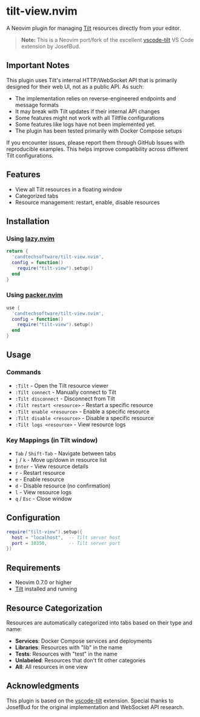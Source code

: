 # tilt-view.nvim

A Neovim plugin for managing [Tilt](https://tilt.dev) resources directly from your editor.

> **Note:** This is a Neovim port/fork of the excellent [vscode-tilt](https://github.com/JosefBud/vscode-tilt) VS Code extension by JosefBud.

## Important Notes

This plugin uses Tilt's internal HTTP/WebSocket API that is primarily designed for their web UI, not as a public API. As such:

- The implementation relies on reverse-engineered endpoints and message formats
- It may break with Tilt updates if their internal API changes
- Some features might not work with all Tiltfile configurations
- Some features like logs have not been implemented yet. 
- The plugin has been tested primarily with Docker Compose setups

If you encounter issues, please report them through GitHub Issues with reproducible examples. This helps improve compatibility across different Tilt configurations.

## Features
- View all Tilt resources in a floating window
- Categorized tabs
- Resource management: restart, enable, disable resources

## Installation

### Using [lazy.nvim](https://github.com/folke/lazy.nvim)

```lua
return {
  'candtechsoftware/tilt-view.nvim',
  config = function()
    require("tilt-view").setup()
  end
}
```

### Using [packer.nvim](https://github.com/wbthomason/packer.nvim)

```lua
use {
  'candtechsoftware/tilt-view.nvim',
  config = function()
    require("tilt-view").setup()
  end
}
```

## Usage

### Commands

- `:Tilt` - Open the Tilt resource viewer
- `:Tilt connect` - Manually connect to Tilt
- `:Tilt disconnect` - Disconnect from Tilt
- `:Tilt restart <resource>` - Restart a specific resource
- `:Tilt enable <resource>` - Enable a specific resource
- `:Tilt disable <resource>` - Disable a specific resource
- `:Tilt logs <resource>` - View resource logs

### Key Mappings (in Tilt window)

- `Tab` / `Shift-Tab` - Navigate between tabs
- `j` / `k` - Move up/down in resource list
- `Enter` - View resource details
- `r` - Restart resource
- `e` - Enable resource
- `d` - Disable resource (no confirmation)
- `l` - View resource logs
- `q` / `Esc` - Close window

## Configuration

```lua
require("tilt-view").setup({
  host = "localhost",  -- Tilt server host
  port = 10350,        -- Tilt server port
})
```

## Requirements

- Neovim 0.7.0 or higher
- [Tilt](https://tilt.dev) installed and running

## Resource Categorization

Resources are automatically categorized into tabs based on their type and name:
- **Services**: Docker Compose services and deployments
- **Libraries**: Resources with "lib" in the name
- **Tests**: Resources with "test" in the name
- **Unlabeled**: Resources that don't fit other categories
- **All**: All resources in one view

## Acknowledgments
This plugin is based on the [vscode-tilt](https://github.com/JosefBud/vscode-tilt) extension. Special thanks to JosefBud for the original implementation and WebSocket API research.
